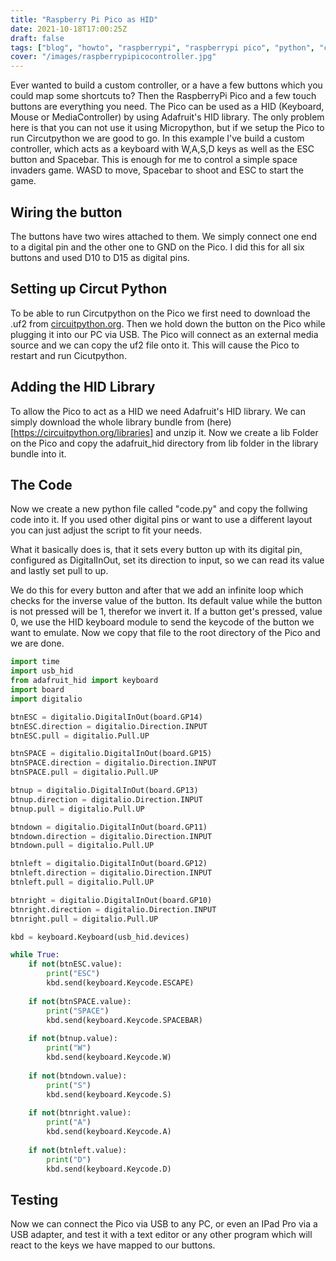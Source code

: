 ```yaml
---
title: "Raspberry Pi Pico as HID"
date: 2021-10-18T17:00:25Z
draft: false
tags: ["blog", "howto", "raspberrypi", "raspberrypi pico", "python", "circutpython", "electronics", "programming", "iot", "microcontroller"]
cover: "/images/raspberrypipicocontroller.jpg"
---
```

Ever wanted to build a custom controller, or a have a few buttons which you could map some shortcuts to? Then the RaspberryPi Pico and a few touch buttons are everything you need. The Pico can be used as a HID (Keyboard, Mouse or MediaController) by using Adafruit's HID library. The only problem here is that you can not use it using Micropython, but if we setup the Pico to run Circutpython we are good to go.
In this example I've build a custom controller, which acts as a keyboard with W,A,S,D keys as well as the ESC button and Spacebar. This is enough for me to control a simple space invaders game. WASD to move, Spacebar to shoot and ESC to start the game.

## Wiring the button
The buttons  have two wires attached to them. We simply connect one end to a digital pin and the other one to GND on the Pico. I did this for all six buttons and used D10 to D15 as digital pins.

## Setting up Circut Python
To be able to run Circutpython on the Pico we first need to download the .uf2 from [circuitpython.org](https://circuitpython.org/board/raspberry_pi_pico/). Then we hold down the button on the Pico while plugging it into our PC via USB. The Pico will connect as an external media source and we can copy the uf2 file onto it. This will cause the Pico to restart and run Cicutpython.

## Adding the HID Library
To allow the Pico to act as a HID we need Adafruit's HID library. We can simply download the whole library bundle from (here)[https://circuitpython.org/libraries] and unzip it. Now we create a lib Folder on the Pico and copy the adafruit_hid directory from lib folder in the library bundle into it. 

## The Code
Now we create a new python file called "code.py" and copy the follwing code into it. If you used other digital pins or want to use a different layout you can just adjust the script to fit your needs.

What it basically does is, that it sets every button up with its digital pin, configured as DigitalInOut, set its direction to input, so we can read its value and lastly set pull to up. 

We do this for every button and after that we add an infinite loop which checks for the inverse value of the button. Its default value while the button is not pressed will be 1, therefor we invert it. If a button get's pressed, value 0, we use the HID keyboard module to send the keycode of the button we want to emulate.
Now we copy that file to the root directory of the Pico and we are done.
```python
import time
import usb_hid
from adafruit_hid import keyboard
import board
import digitalio

btnESC = digitalio.DigitalInOut(board.GP14)
btnESC.direction = digitalio.Direction.INPUT
btnESC.pull = digitalio.Pull.UP

btnSPACE = digitalio.DigitalInOut(board.GP15)
btnSPACE.direction = digitalio.Direction.INPUT
btnSPACE.pull = digitalio.Pull.UP

btnup = digitalio.DigitalInOut(board.GP13)
btnup.direction = digitalio.Direction.INPUT
btnup.pull = digitalio.Pull.UP

btndown = digitalio.DigitalInOut(board.GP11)
btndown.direction = digitalio.Direction.INPUT
btndown.pull = digitalio.Pull.UP

btnleft = digitalio.DigitalInOut(board.GP12)
btnleft.direction = digitalio.Direction.INPUT
btnleft.pull = digitalio.Pull.UP

btnright = digitalio.DigitalInOut(board.GP10)
btnright.direction = digitalio.Direction.INPUT
btnright.pull = digitalio.Pull.UP

kbd = keyboard.Keyboard(usb_hid.devices)

while True:
    if not(btnESC.value):
        print("ESC")
        kbd.send(keyboard.Keycode.ESCAPE)
        
    if not(btnSPACE.value):
        print("SPACE")
        kbd.send(keyboard.Keycode.SPACEBAR)
        
    if not(btnup.value):
        print("W")
        kbd.send(keyboard.Keycode.W)
        
    if not(btndown.value):
        print("S")
        kbd.send(keyboard.Keycode.S)
        
    if not(btnright.value):
        print("A")
        kbd.send(keyboard.Keycode.A)
        
    if not(btnleft.value):
        print("D")
        kbd.send(keyboard.Keycode.D)
```

## Testing
Now we can connect the Pico via USB to any PC, or even an IPad Pro via a USB adapter, and test it with a text editor or any other program which will react to the keys we have mapped to our buttons. 


